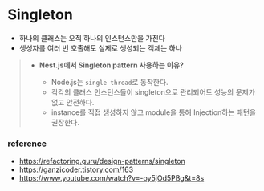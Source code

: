 # Singleton

- 하나의 클래스는 오직 하나의 인스턴스만을 가진다
- 생성자를 여러 번 호출해도 실제로 생성되는 객체는 하나

> - **Nest.js에서 Singleton pattern 사용하는 이유?**
>
>   - Node.js는 `single thread`로 동작한다.
>   - 각각의 클래스 인스턴스들이 singleton으로 관리되어도 성능의 문제가 없고 안전하다.
>   - instance를 직접 생성하지 않고 module을 통해 Injection하는 패턴을 권장한다.

### reference

- https://refactoring.guru/design-patterns/singleton
- https://ganzicoder.tistory.com/163
- https://www.youtube.com/watch?v=-oy5jOd5PBg&t=8s
